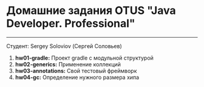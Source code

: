 # Домашние задания OTUS "Java Developer. Professional"

---

Студент:
Sergey Soloviov (Сергей Соловьев)

1) **hw01-gradle:** Проект gradle с модульной структурой
2) **hw02-generics:** Применение коллекций
3) **hw03-annotations:** Свой тестовый фреймворк
4) **hw04-gc:** Определение нужного размера хипа
